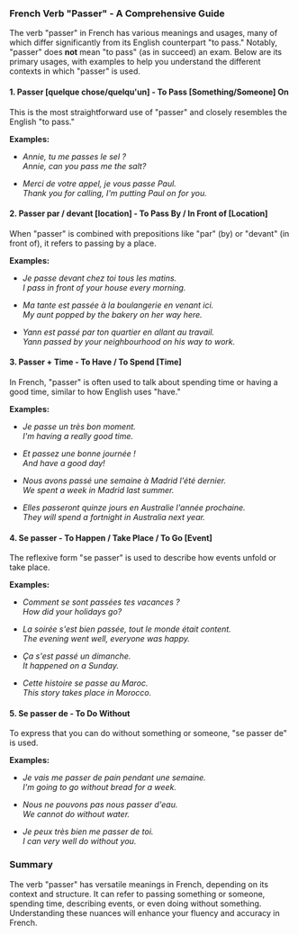 ### French Verb "Passer" - A Comprehensive Guide

The verb "passer" in French has various meanings and usages, many of which differ significantly from its English counterpart "to pass." Notably, "passer" does **not** mean "to pass" (as in succeed) an exam. Below are its primary usages, with examples to help you understand the different contexts in which "passer" is used.

#### 1. **Passer [quelque chose/quelqu'un] - To Pass [Something/Someone] On**

This is the most straightforward use of "passer" and closely resembles the English "to pass."

**Examples:**
- *Annie, tu me passes le sel ?*  
  *Annie, can you pass me the salt?*
  
- *Merci de votre appel, je vous passe Paul.*  
  *Thank you for calling, I'm putting Paul on for you.*

#### 2. **Passer par / devant [location] - To Pass By / In Front of [Location]**

When "passer" is combined with prepositions like "par" (by) or "devant" (in front of), it refers to passing by a place.

**Examples:**
- *Je passe devant chez toi tous les matins.*  
  *I pass in front of your house every morning.*
  
- *Ma tante est passée à la boulangerie en venant ici.*  
  *My aunt popped by the bakery on her way here.*
  
- *Yann est passé par ton quartier en allant au travail.*  
  *Yann passed by your neighbourhood on his way to work.*

#### 3. **Passer + Time - To Have / To Spend [Time]**

In French, "passer" is often used to talk about spending time or having a good time, similar to how English uses "have."

**Examples:**
- *Je passe un très bon moment.*  
  *I'm having a really good time.*
  
- *Et passez une bonne journée !*  
  *And have a good day!*
  
- *Nous avons passé une semaine à Madrid l'été dernier.*  
  *We spent a week in Madrid last summer.*
  
- *Elles passeront quinze jours en Australie l'année prochaine.*  
  *They will spend a fortnight in Australia next year.*

#### 4. **Se passer - To Happen / Take Place / To Go [Event]**

The reflexive form "se passer" is used to describe how events unfold or take place.

**Examples:**
- *Comment se sont passées tes vacances ?*  
  *How did your holidays go?*
  
- *La soirée s'est bien passée, tout le monde était content.*  
  *The evening went well, everyone was happy.*
  
- *Ça s'est passé un dimanche.*  
  *It happened on a Sunday.*
  
- *Cette histoire se passe au Maroc.*  
  *This story takes place in Morocco.*

#### 5. **Se passer de - To Do Without**

To express that you can do without something or someone, "se passer de" is used.

**Examples:**
- *Je vais me passer de pain pendant une semaine.*  
  *I'm going to go without bread for a week.*
  
- *Nous ne pouvons pas nous passer d'eau.*  
  *We cannot do without water.*
  
- *Je peux très bien me passer de toi.*  
  *I can very well do without you.*

### Summary

The verb "passer" has versatile meanings in French, depending on its context and structure. It can refer to passing something or someone, spending time, describing events, or even doing without something. Understanding these nuances will enhance your fluency and accuracy in French.
